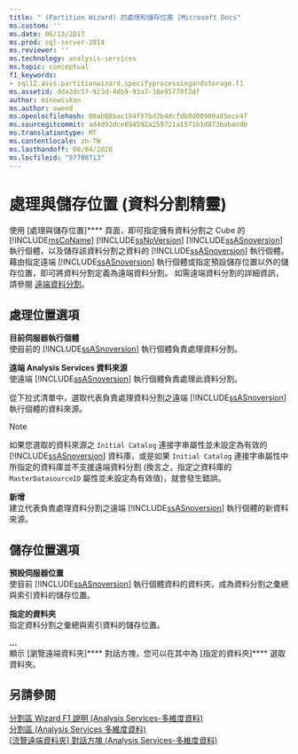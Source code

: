 ```yaml
---
title: " (Partition Wizard) 的處理和儲存位置 |Microsoft Docs"
ms.custom: ''
ms.date: 06/13/2017
ms.prod: sql-server-2014
ms.reviewer: ''
ms.technology: analysis-services
ms.topic: conceptual
f1_keywords:
- sql12.asvs.partitionwizard.specifyprocessingandstorage.f1
ms.assetid: dda2dc57-923d-4db9-93a7-38e95770f3df
author: minewiskan
ms.author: owend
ms.openlocfilehash: 00ab88bac184f57bd2b4dcfdb8d00909a85ece4f
ms.sourcegitcommit: ad4d92dce894592a259721a1571b1d8736abacdb
ms.translationtype: MT
ms.contentlocale: zh-TW
ms.lasthandoff: 08/04/2020
ms.locfileid: "87708713"
---
```

# <a name="processing-and-storage-locations-partition-wizard"></a>處理與儲存位置 (資料分割精靈)
  使用 [處理與儲存位置]**** 頁面，即可指定擁有資料分割之 Cube 的 [!INCLUDE[msCoName](../includes/msconame-md.md)] [!INCLUDE[ssNoVersion](../includes/ssnoversion-md.md)] [!INCLUDE[ssASnoversion](../includes/ssasnoversion-md.md)] 執行個體，以及儲存該資料分割之資料的 [!INCLUDE[ssASnoversion](../includes/ssasnoversion-md.md)] 執行個體。 藉由指定遠端 [!INCLUDE[ssASnoversion](../includes/ssasnoversion-md.md)] 執行個體或指定預設儲存位置以外的儲存位置，即可將資料分割定義為遠端資料分割。 如需遠端資料分割的詳細資訊，請參閱 [遠端資料分割](multidimensional-models-olap-logical-cube-objects/partitions-remote-partitions.md)。  
  
## <a name="processing-location-options"></a>處理位置選項  
 **目前伺服器執行個體**  
 使目前的 [!INCLUDE[ssASnoversion](../includes/ssasnoversion-md.md)] 執行個體負責處理資料分割。  
  
 **遠端 Analysis Services 資料來源**  
 使遠端 [!INCLUDE[ssASnoversion](../includes/ssasnoversion-md.md)] 執行個體負責處理此資料分割。  
  
 從下拉式清單中，選取代表負責處理資料分割之遠端 [!INCLUDE[ssASnoversion](../includes/ssasnoversion-md.md)] 執行個體的資料來源。  
  
> [!NOTE]  
>  如果您選取的資料來源之 `Initial Catalog` 連接字串屬性並未設定為有效的 [!INCLUDE[ssASnoversion](../includes/ssasnoversion-md.md)] 資料庫，或是如果 `Initial Catalog` 連接字串屬性中所指定的資料庫並不支援遠端資料分割 (換言之，指定之資料庫的 `MasterDatasourceID` 屬性並未設定為有效值)，就會發生錯誤。  
  
 **新增**  
 建立代表負責處理資料分割之遠端 [!INCLUDE[ssASnoversion](../includes/ssasnoversion-md.md)] 執行個體的新資料來源。  
  
## <a name="storage-location-options"></a>儲存位置選項  
 **預設伺服器位置**  
 使目前 [!INCLUDE[ssASnoversion](../includes/ssasnoversion-md.md)] 執行個體資料的資料夾，成為資料分割之彙總與索引資料的儲存位置。  
  
 **指定的資料夾**  
 指定資料分割之彙總與索引資料的儲存位置。  
  
 **...**  
 顯示 [瀏覽遠端資料夾]**** 對話方塊，您可以在其中為 [指定的資料夾]**** 選取資料夾。  
  
## <a name="see-also"></a>另請參閱  
 [分割區 Wizard F1 說明 &#40;Analysis Services-多維度資料&#41;](partition-wizard-f1-help-analysis-services-multidimensional-data.md)   
 [分割區 &#40;Analysis Services 多維度資料&#41;](multidimensional-models-olap-logical-cube-objects/partitions-analysis-services-multidimensional-data.md)   
 [[流覽遠端資料夾] 對話方塊 &#40;Analysis Services-多維度資料&#41;](browse-for-remote-folder-dialog-box-analysis-services-multidimensional-data.md)  
  
  
